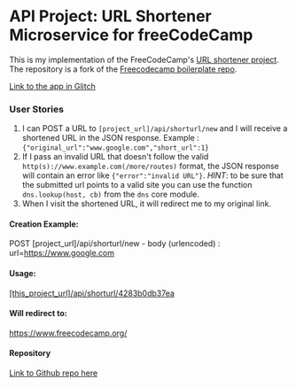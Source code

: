 # API Project: URL Shortener Microservice for freeCodeCamp

This is my implementation of the FreeCodeCamp's [URL shortener project](https://www.freecodecamp.org/learn/apis-and-microservices/apis-and-microservices-projects/url-shortener-microservice ). The repository is a fork of the [Freecodecamp boilerplate repo](https://github.com/freeCodeCamp/boilerplate-project-urlshortener/ ).

[Link to the app in Glitch](https://rafael-atias-fcc-url-shortener.glitch.me/ )

### User Stories

1. I can POST a URL to `[project_url]/api/shorturl/new` and I will receive a shortened URL in the JSON response. Example : `{"original_url":"www.google.com","short_url":1}`
2. If I pass an invalid URL that doesn't follow the valid `http(s)://www.example.com(/more/routes)` format, the JSON response will contain an error like `{"error":"invalid URL"}`. *HINT*: to be sure that the submitted url points to a valid site you can use the function `dns.lookup(host, cb)` from the `dns` core module.
3. When I visit the shortened URL, it will redirect me to my original link.


#### Creation Example:

POST [project_url]/api/shorturl/new - body (urlencoded) :  url=https://www.google.com

#### Usage:

[\[this_project_url\]/api/shorturl/4283b0db37ea](https://rafael-atias-fcc-url-shortener.glitch.me/api/shorturl/4283b0db37ea)

#### Will redirect to:

https://www.freecodecamp.org/

#### Repository

[Link to Github repo here](https://github.com/rafael-atias/url-shortener)
